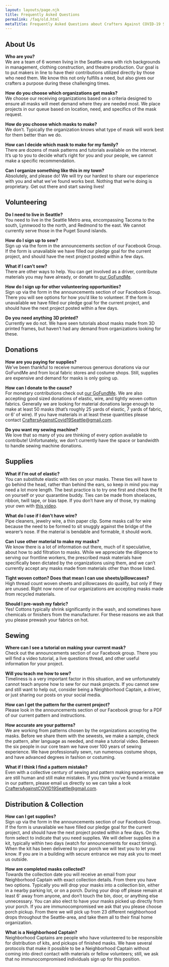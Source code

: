 ```yaml
---
layout: layouts/page.njk
title: Frequently Asked Questions
permalink: /faq/old.html
metaTitle: Frequently Asked Questions about Crafters Against COVID-19 Seattle
---
```

## **About Us**

**Who are you?**\
We are a team of 6 women living in the Seattle-area with rich backgrounds in management, clothing construction, and theatre production. Our goal is to put makers in line to have their contributions utilized directly by those who need them. We know this not only fulfills a need, but also gives our crafters a purpose during these challenging times.

**How do you choose which organizations get masks?**\
We choose our receiving organizations based on a criteria designed to ensure all masks will meet demand where they are needed most. We place projects in our queue based on location, need, and specifics of the mask request.

**How do you choose which masks to make?**\
We don’t. Typically the organization knows what type of mask will work best for them better than we do.

**How can I decide which mask to make for my family?**\
There are dozens of mask patterns and tutorials available on the internet. It’s up to you to decide what’s right for you and your people, we cannot make a specific recommendation.

**Can I organize something like this in my town?**\
Absolutely, and please do! We will try our hardest to share our experience with you and what we’ve found works best. Nothing that we’re doing is proprietary. Get out there and start saving lives!

## Volunteering

**Do I need to live in Seattle?**\
You need to live in the Seattle Metro area, encompassing Tacoma to the south, Lynnwood to the north, and Redmond to the east. We cannot currently serve those in the Puget Sound islands.

**How do I sign up to sew?**\
Sign up via the form in the announcements section of our Facebook Group. If the form is unavailable we have filled our pledge goal for the current project, and should have the next project posted within a few days.

**What if I can’t sew?**\
There are other ways to help. You can get involved as a driver, contribute materials you may have already, or donate to [our GoFundMe](https://www.gofundme.com/f/crafters-against-covid19-seattle).

**How do I sign up for other volunteering opportunities?**\
Sign up via the form in the announcements section of our Facebook Group. There you will see options for how you’d like to volunteer. If the form is unavailable we have filled our pledge goal for the current project, and should have the next project posted within a few days.

**Do you need anything 3D printed?**\
Currently we do not. We have seen tutorials about masks made from 3D printed frames, but haven’t had any demand from organizations looking for these.

## **Donations**

**How are you paying for supplies?**\
We’ve been thankful to receive numerous generous donations via our GoFundMe and from local fabric stores and costume shops. Still, supplies are expensive and demand for masks is only going up.

**How can I donate to the cause?**\
For monetary contributions check out [our GoFundMe](https://www.gofundme.com/f/crafters-against-covid19-seattle). We are also accepting good sized donations of elastic, wire, and tightly woven cotton fabrics. Generally we are looking for material donations large enough to make at least 50 masks (that’s roughly 25 yards of elastic, 7 yards of fabric, or 6’ of wire). If you have materials in at least these quantities please contact [CraftersAgainstCovid19Seattle@gmail.com](mailto:CraftersAgainstCOVID19Seattle@gmail.com).

**Do you want my sewing machine?**\
We love that so many of you are thinking of every option available to contribute! Unfortunately, we don’t currently have the space or bandwidth to handle sewing machine donations.

## Supplies

**What if I’m out of elastic?**\
You can substitute elastic with ties on your masks. These ties will have to go behind the head, rather than behind the ears, so keep in mind you may need a lot more length. The best practice is to try one first and check the fit on yourself or your quarantine buddy. Ties can be made from shoelaces, ribbon, twill tape, or bias tape. If you don’t have any of those, try making your own with [this video]([https://youtu.be/O298NkkQelw](https://youtu.be/O298NkkQelw?fbclid=IwAR29MiUz8dGRXEiYV8tQqFL4pQBfJiRPqrmRbDC_40SEeIWPBib1ZujGZoU)).

**What do I use if I don’t have wire?**\
Pipe cleaners, jewelry wire, a thin paper clip. Some masks call for wire because the need to be formed to sit snuggly against the bridge of the wearer’s nose. If the material is bendable and formable, it should work.

**Can I use other material to make my masks?**\
We know there is a lot of information out there, much of it speculative, about how to add filtration to masks. While we appreciate the diligence to serving our frontline workers, the prescribed mask materials have specifically been dictated by the organizations using them, and we can’t currently accept any masks made from materials other than those listed.

**Tight woven cotton? Does that mean I can use sheets/pillowcases?**\
High thread count woven sheets and pillowcases do qualify, but only if they are unused. Right now none of our organizations are accepting masks made from recycled materials.

**Should I pre-wash my fabric?**\
Yes! Cottons typically shrink significantly in the wash, and sometimes have chemicals or finishers from the manufacturer. For these reasons we ask that you please prewash your fabrics on hot.

## Sewing

**Where can I see a tutorial on making your current mask?**\
Check out the announcements section of our Facebook group. There you will find a video tutorial, a live questions thread, and other useful information for your project.

**Will you teach me how to sew?**\
Timeliness is a very important factor in this situation, and we unfortunately cannot teach anyone how to sew for our mask projects. If you cannot sew and still want to help out, consider being a Neighborhood Captain, a driver, or just sharing our posts on your social media.

**How can I get the pattern for the current project?**\
Please look in the announcements section of our Facebook group for a PDF of our current pattern and instructions.

**How accurate are your patterns?**\
We are working from patterns chosen by the organizations accepting the masks. Before we share them with the sewests, we make a sample, check the pattern, alter language as needed, and make a tutorial video. Between the six people in our core team we have over 100 years of sewing experience. We have professionally sewn, run numerous costume shops, and have advanced degrees in fashion or costuming.

**What if I think I find a pattern mistake?**\
Even with a collective century of sewing and pattern making experience, we are still human and still make mistakes. If you think you’ve found a mistake in our pattern, please email us directly so we can take a look [CraftersAgainstCOVID19Seattle@gmail.com](mailto:CraftersAgainstCOVID19Seattle@gmail.com).

## Distribution & Collection

**How can I get supplies?**\
Sign up via the form in the announcements section of our Facebook Group. If the form is unavailable we have filled our pledge goal for the current project, and should have the next project posted within a few days. On the form select to indicate that you need supplies. We will deliver supplies in a kit, typically within two days (watch for announcements for exact timing). When the kit has been delivered to your porch we will text you to let you know. If you are in a building with secure entrance we may ask you to meet us outside.

**How are completed masks collected?**\
Towards the collection date you will receive an email from your Neighborhood Captain with exact collection details. From there you have two options. Typically you will drop your masks into a collection bin, either in a nearby parking lot, or on a porch. During your drop off please remain at least 6’ away from anyone, and don’t touch the bin, door, or anything else unnecessary. You can also elect to have your masks picked up directly from your porch. If you are immunocompromised we ask that you please choose porch pickup. From there we will pick up from 23 different neighborhood drops throughout the Seattle-area, and take them all to their final home organization.

**What is a Neighborhood Captain?**\
Neighborhood Captains are people who have volunteered to be responsible for distribution of kits, and pickups of finished masks. We have several protocols that make it possible to be a Neighborhood Captain without coming into direct contact with materials or fellow volunteers; still, we ask that no immunocompromised individuals sign up for this position.